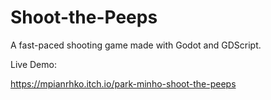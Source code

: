 # Shoot-the-Peeps
A fast-paced shooting game made with Godot and GDScript.

Live Demo:

https://mpianrhko.itch.io/park-minho-shoot-the-peeps
